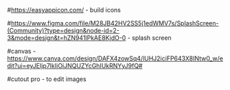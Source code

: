#https://easyappicon.com/ - build icons

#https://www.figma.com/file/M28JB42HV2SS5j1edWMV7s/SplashScreen-(Community)?type=design&node-id=2-3&mode=design&t=hZN941lPkAE8KjdO-0  - splash screen

#canvas - https://www.canva.com/design/DAFX4zowSq4/lUHJ2iciFP643X8INtw0_w/edit?ui=eyJEIjp7IkIiOiJNQUZYcGhIUkRNYyJ9fQ#

#cutout pro - to edit images
